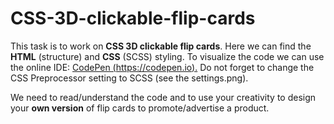 # CSS-3D-clickable-flip-cards

This task is to work on **CSS 3D clickable flip cards**. Here we can find the **HTML** (structure) and **CSS** (SCSS) styling. To visualize the code we can use the online IDE: [CodePen (https://codepen.io).](https://codepen.io)  Do not forget to change the CSS Preprocessor setting to SCSS (see the settings.png).

We need to read/understand the code and to use your creativity to design your **own version** of flip cards to promote/advertise a product. 
